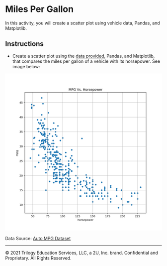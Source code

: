# Miles Per Gallon

In this activity, you will create a scatter plot using vehicle data, Pandas, and Matplotlib.

## Instructions

* Create a scatter plot using the [data provided](Resources/mpg.csv), Pandas, and Matplotlib, that compares the miles per gallon of a vehicle with its horsepower. See image below:

![MPG_example_plot](Images/06-MPG_Output.png)

Data Source: [Auto MPG Dataset](https://archive.ics.uci.edu/ml/datasets/auto+mpg)

- - -

© 2021 Trilogy Education Services, LLC, a 2U, Inc. brand. Confidential and Proprietary. All Rights Reserved.
